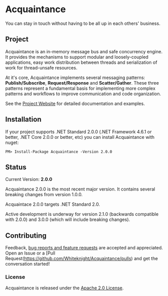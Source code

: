 # Acquaintance

You can stay in touch without having to be all up in each others' business.

## Project

Acquaintance is an in-memory message bus and safe concurrency engine. It provides the mechanisms to support modular and loosely-coupled applications, easy work distribution between threads and serialization of work for thread-unsafe resources. 

At it's core, Acquaintance implements several messaging patterns: **Publish/Subscribe**, **Request/Response** and **Scatter/Gather**. These three patterns represent a fundamental basis for implementing more complex patterns and workflows to improve communication and code organization.

See the [Project Website](https://Whiteknight.github.com/Acquaintance/) for detailed documentation and examples.

## Installation

If your project supports .NET Standard 2.0.0 (.NET Framework 4.6.1 or better, .NET Core 2.0.0 or better, etc) you can install Acquaintance with nuget:

    PM> Install-Package Acquaintance -Version 2.0.0

## Status

Current Version: **2.0.0**

Acquaintance 2.0.0 is the most recent major version. It contains several breaking changes from version 1.0.0.

Acquaintace 2.0.0 targets .NET Standard 2.0.

Active development is underway for version 2.1.0 (backwards compatible with 2.0.0) and 3.0.0 (which will include breaking changes).

## Contributing

Feedback, [bug reports and feature requests](https://github.com/Whiteknight/Acquaintance/Issues) are accepted and appreciated. Open an Issue or a [Pull Request(https://github.com/Whiteknight/Acquaintance/pulls) and get the conversation started!

### License

Acquaintance is released under the [Apache 2.0 License](https://github.com/Whiteknight/Acquaintance/LICENSE).
